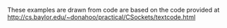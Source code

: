 These examples are drawn from code are based on the code provided
at http://cs.baylor.edu/~donahoo/practical/CSockets/textcode.html

